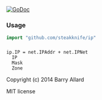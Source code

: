 [![GoDoc](https://godoc.org/github.com/steakknife/ip?status.png)](https://godoc.org/github.com/steakknife/ip)



### Usage
```go
import "github.com/steakknife/ip"
```

### 

```text
ip.IP = net.IPAddr + net.IPNet
  IP
  Mask
  Zone
```


Copyright (c) 2014 Barry Allard

MIT license
